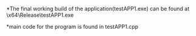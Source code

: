 *The final working build of the application(testAPP1.exe) can be found at \x64\Release\testAPP1.exe

*main code for the program is found in testAPP1.cpp
